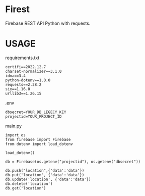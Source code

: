 # Firest
Firebase REST API Python with requests.
# USAGE

requirements.txt
```
certifi==2022.12.7
charset-normalizer==3.1.0
idna==3.4
python-dotenv==1.0.0
requests==2.28.2
six==1.16.0
urllib3==1.26.15
```

.env
```
dbsecret=YOUR_DB_LEGECY_KEY
projectid=YOUR_PROJECT_ID
```

main.py
```
import os
from firebase import Firebase
from dotenv import load_dotenv

load_dotenv()

db = Firebase(os.getenv("projectid"), os.getenv("dbsecret"))

db.push("location",{'data':'data'})
db.put('location', {'data':'data'})
db.update('location', {'data':'data'})
db.delete('location')
db.get('location')
```
